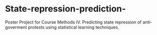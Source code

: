 # State-repression-prediction-
Poster Project for Course Methods IV. Predicting state repression of anti-goverment protests using statistical learning techniques.
